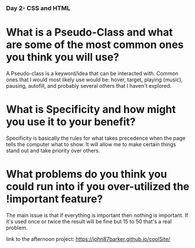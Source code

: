 ### Day 2- CSS and HTML

# What is a Pseudo-Class and what are some of the most common ones you think you will use?
A Pseudo-class is a keyword/idea that can be interacted with. Common ones that I would most likely use would be: hover, target, playing (music), pausing, autofill, and probably several others that I haven't explored. 

# What is Specificity and how might you use it to your benefit?
Specificity is basically the rules for what takes precedence when the page tells the computer what to show. It will allow me to make certain things stand out and take priority over others.

# What problems do you think you could run into if you over-utilized the !important feature?
The main issue is that if everything is important then nothing is important. If it's used once or twice the result will be fine but 15 to 50 that's a real problem.

link to the afternoon project: https://john87barker.github.io/coolSite/
